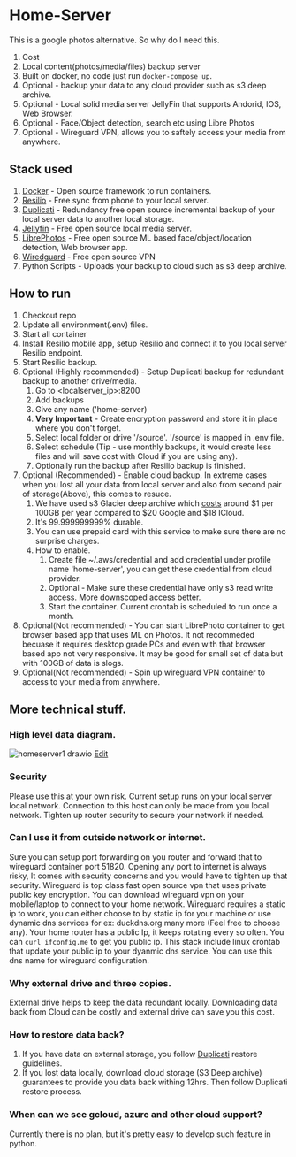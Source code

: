 # Home-Server 
This is a google photos alternative. So why do I need this.
1. Cost
2. Local content(photos/media/files) backup server
3. Built on docker, no code just run ``docker-compose up``.
5. Optional - backup your data to any cloud provider such as s3 deep archive.
4. Optional - Local solid media server JellyFin that supports Andorid, IOS, Web Browser. 
6. Optional - Face/Object detection, search etc using Libre Photos  
7. Optional - Wireguard VPN, allows you to saftely access your media from anywhere.

## Stack used
1. [Docker](https://www.docker.com/) - Open source framework to run containers.
2. [Resilio](https://www.resilio.com/) - Free sync from phone to your local server.
3. [Duplicati](https://www.duplicati.com/) - Redundancy free open source incremental backup of your local server data to another local storage. 
4. [Jellyfin](https://jellyfin.org/) - Free open source local media server.
4. [LibrePhotos](https://docs.librephotos.com/) - Free open source ML based face/object/location detection, Web browser app. 
4. [Wiredguard](https://www.wireguard.com/) - Free open source VPN
4. Python Scripts - Uploads your backup to cloud such as s3 deep archive. 

## How to run
1. Checkout repo
2. Update all environment(.env) files.
3. Start all container
4. Install Resilio mobile app, setup Resilio and connect it to you local server Resilio endpoint.
5. Start Resilio backup. 
6. Optional (Highly recommended) - Setup Duplicati backup for redundant backup to another drive/media.
    1. Go to \<localserver_ip>:8200
    2. Add backups
    3. Give any name ('home-server)
    4. **Very Important** - Create encryption password and store it in place where you don't forget.
    5. Select local folder or drive '/source'. '/source' is mapped in .env file.
    6. Select schedule (Tip - use monthly backups, it would create less files and will save cost with Cloud if you are using any).
    7. Optionally run the backup after Resilio backup is finished.
7. Optional (Recommended) - Enable cloud backup. In extreme cases when you lost all your data from local server and also from second pair of storage(Above), this comes to resuce.  
    1. We have used s3 Glacier deep archive which [costs](https://calculator.aws/#/estimate) around $1 per 100GB per year compared to $20 Google and $18 ICloud. 
    2. It's 99.999999999% durable.
    3. You can use prepaid card with this service to make sure there are no surprise charges.
    4. How to enable.
        1. Create file ~/.aws/credential and add credential under profile name 'home-server', you can get these credential from cloud provider.
        2. Optional - Make sure these credential have only s3 read write access. More downscoped access better.
        3. Start the container. Current crontab is scheduled to run once a month.
8. Optional(Not recommended) - You can start LibrePhoto container to get browser based app that uses ML on Photos. It not recommeded becuase it requires desktop grade PCs and even with that browser based app not very responsive. It may be good for small set of data but with 100GB of data is slogs. 
9. Optional(Not recommended) - Spin up wireguard VPN container to access to your media from anywhere. 

## More technical stuff.
### High level data diagram.
![homeserver1 drawio](https://github.com/sanjaypatel2525/home-server/assets/8791115/0c2a7f6c-2982-4a29-9a1a-8604164527c4)
[Edit](https://viewer.diagrams.net/?tags=%7B%7D&highlight=0000ff&edit=_blank&layers=1&nav=1#R7Vtbc5s4FP41nuk%2BxAOI62PiJO22STaznm7afdmRjWzUYESFHNv59SsZYQNSYjcGu67bhxQOSMD5zvnORXIH9Cbz9xSm0S0JUdyxjHDeAZcdyzIDw%2BD%2FCclCSlxg55IxxaGUrQV9%2FIykUA4cT3GIssqNjJCY4bQqHJIkQUNWkUFKyax624jE1aemcIwUQX8IY1X6gEMW5VLfMdbyDwiPo%2BLJZvHFE1jcLAVZBEMyK4nAVQf0KCEsP5rMeygW2iv0ko%2B7fuHq6sUoStg2A749fP7X8r7defTT3b15DePLT5%2FOHDnNE4yn8ovl27JFoQJKpkmIxCxmB1zMIsxQP4VDcXXGUeeyiE1ieVl9q%2BIJiDI0L4nkW75HZIIYXfBb5NWzQrnSZs7MQjBbI%2BC5UhaVtO8CKYQS9fFq8rVi%2BIHUzQ%2FoybYb1tMIx3GPxIQux4JRMPLE0IuMUfKISleACwIQNqNZS9GspWrW1mnWcdrSrBVs1iwKuU%2FKU0JZRMYkgfHVWnqx1r3Bz9b33BCSSo1%2FQ4wtJMHAKSNVPLhS6eKLGN%2B1A7sQfBVXu4YNCsHlXD4iP1uUz%2B4RxVwniErhi4BlZEqH6DWduJLpIB0j9sqNBUsKBb1qABTFkOGnKqnpsJRD7wnmL70yHACMruFw%2FzIdzw9sz6mYEbBrxpG%2Ft5yjZh%2Brl3q7yXiHNZCycRhdZ4Np7GAFWxqB27QN7ObPm925pFXBXZhH2xs4QPE9yTDDJOHXBoQxMuE3wBiPhWDI1Sc86yIWd17A4eN4CWmZQ5f%2FSpOey7FMQCyZtQjilo5rDcM3rgVoq1gtTkKYRSvL4VdS8RmT%2BVhkPF1MMq%2BLefaRdbMJpCyNSIKaYWvbrHhZoFK16atM3VoIBAqwf%2BYfaxnv%2FkYZjjHhh%2Bdp%2BocCOP9gVvUmBdY6ZhMchrnj8qmf4WA5lQAgFayy%2FDbnouNcirm4r2a525oKqkkORzncFiKSsIIzNMnUj6ctZpUVTaABDGhiq9UWYsFp8KR9lDy5RUL5myffwpOmd2CidBRkz5OQEj7mN1PmTGlVy5BVsV9GzN4nU664Zq9U%2BXbKO1x9sJOaXcUz1u7Q40YGccJN3DL6iD6JgyYLbBh6cKgjs4HtOobdUIHtVS3b1Fm2petctGXZpntMSQCaY%2FalmIMf56OA5cvz9TBxUh7VXPFdQLbZuZymnUtffNtGjS7rxpJ%2FUmvlNtC47TTJxJdzzxAfOOG%2BG2ntbJmvtBfQVJRfdQLFkVd9Y%2FmUTrk1qw1dRte1g6CCR9GP2BHmVW1Q1HugOgMZjTLUCsCFxZ9iLsoIXa4ANML%2BQc1RNX1rX0P%2BQBBjS%2FSv9vdvCFezAFcGWaMvdWC5scg9B1zmjsWRmbFlYE4Xp5mnglo0t3SVha6ib620MLforgktVPzDdXu9Fz1sozPHtQsrfBXAS8ZApizmuVxvtShnqBlZb%2FlP59Ku75sXouXO3TXEaP05EudCfIkpnz1%2FrURkKXrGqHl%2FgtiM0Mesy00YUZ7V%2FNcoCawWporooFli0ZGA35rNqI27K%2FnlZec%2FRQe3%2FWrLTtdiNfdZh9qHWdrQZt3O6zn3er3MsKpJfuBvyvKbXS0r8vDNCbvVdMK%2Bm2OqjaLLaRpzl2L4VymIbf9nK4iLiFnS%2Bq0oX2Lx1n8lQ7GeMaQIMiQqHDUp4lbGn%2FuMU%2F4XJUO6SBkSnT37PdeXMYjJ8DE7DjZtAF63Vpqudr%2BU4fX2mSFZal%2B9v0iGAstZhBLxqmTK%2F5J0eQLT9GTAMkE12vkarHR7P9rruqoE2IvJNFSdDtDwpUqEPwenGSolesPlHD%2FKhwMzDEeGjg9NwwNBU9mhXXUYoFsk1PFha%2Bmh5SsgHCIHeXv433qzjNV4v243xatttRucTOd5U6oI%2FUcX8est8NXmoINFfKCGhHvI%2BXtZ%2F1xCBvmsw9NrcrzSpNpz0eMfF%2BEAf0vCKSrvn4RwgMr0H%2FmwxTVOauXGLQoxPOayA9TKjjNdrrNXErIPsxlHVvbrav5r6Yq%2Bsn%2B7YxRM3%2FaCmFNLooIaaC1vPy2eXgncA4ruI8IZvepK9UT29qaz3PlxhD7l%2FHQ%2BBdRSXtfZrGNgJS8WE792xC9qkFqGplvV0CUA7f24QpMJy0WqFyLQSeBk1R1O1zwL9pmpOarDfeBTc4lcVOGzPuARPk28zpwaXNvW9k3g9f0z%2Bh59vhncOeHX5%2BRjFJqwf6Yu%2Fj5gisZTuGyn%2FHN%2FV8v73v2ViuU0GKsbE%2FcSnzT7MxREto5P1rbqbyI%2BadUPDpHyaVOwjfmc9v2lt5frnJfNbA9VzWsveYp7V9R91Ds5kBdUN1JbtqM6UEsbqbXQqn2b80S8b4ie8HKdZobFtrN6flfmuF4sNgocbTzaDc9amWR5TleDqI4S6z%2Fo2wJSfrr%2BLXNeaq1%2FEg6u%2Fgc%3D)

### Security
Please use this at your own risk. Current setup runs on your local server local network. Connection to this host can only be made from you local network. Tighten up router security to secure your network if needed.  

### Can I use it from outside network or internet. 
Sure you can setup port forwarding on you router and forward that to wireguard container port 51820. Opening any port to internet is always risky, It comes with security concerns and you would have to tighten up that security. Wireguard is top class fast open source vpn that uses private public key encryption. You can download wireguard vpn on your mobile/laptop to connect to your home network. Wireguard requires a static ip to work, you can either choose to by static ip for your machine or use dynamic dns services for ex: duckdns.org many more (Feel free to choose any). Your home router has a public Ip, it keeps rotating every so often. You can ``curl ifconfig.me`` to get you public ip. This stack include linux crontab that update your public ip to your dyanmic dns service. You can use this dns name for wireguard configuration. 

### Why external drive and three copies.
External drive helps to keep the data redundant locally. Downloading data back from Cloud can be costly and external drive can save you this cost. 

### How to restore data back?
1. If you have data on external storage, you follow [Duplicati](https://duplicati.readthedocs.io/en/latest/08-disaster-recovery/) restore guidelines.
2. If you lost data locally, download cloud storage (S3 Deep archive) guarantees to provide you data back withing 12hrs. Then follow Duplicati restore process.

### When can we see gcloud, azure and other cloud support? 
Currently there is no plan, but it's pretty easy to develop such feature in python. 
